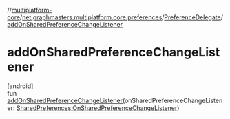 //[multiplatform-core](../../../index.md)/[net.graphmasters.multiplatform.core.preferences](../index.md)/[PreferenceDelegate](index.md)/[addOnSharedPreferenceChangeListener](add-on-shared-preference-change-listener.md)

# addOnSharedPreferenceChangeListener

[android]\
fun [addOnSharedPreferenceChangeListener](add-on-shared-preference-change-listener.md)(onSharedPreferenceChangeListener: [SharedPreferences.OnSharedPreferenceChangeListener](https://developer.android.com/reference/kotlin/android/content/SharedPreferences.OnSharedPreferenceChangeListener.html))
